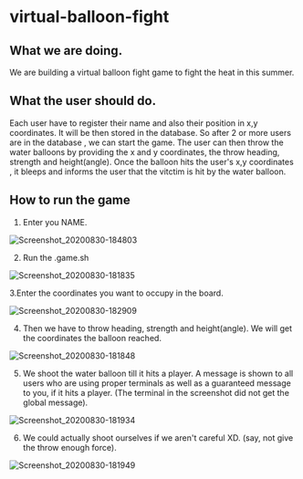 # virtual-balloon-fight
## What we are doing.
We are building a virtual balloon fight game to fight the heat in this summer.
## What the user should do.
Each user have to register their name and also their position in x,y coordinates. It will be then stored in the database. 
So after 2 or more users are in the database , we can start the game.
The user can then throw the water balloons by providing the x and y coordinates, the throw heading, strength and height(angle).
Once the balloon hits the user's x,y coordinates , it bleeps and informs the user that the vitctim is hit by the water balloon.
## How to run the game
1. Enter you NAME.

![Screenshot_20200830-184803](https://user-images.githubusercontent.com/44509204/91660148-24e20980-eaf2-11ea-9538-dee2f2ca4faa.png)

2. Run the .game.sh

![Screenshot_20200830-181835](https://user-images.githubusercontent.com/44509204/91659621-84d6b100-eaee-11ea-80da-bb8097732a70.png)

3.Enter the coordinates you want to occupy in the board.

![Screenshot_20200830-182909](https://user-images.githubusercontent.com/44509204/91659678-f6aefa80-eaee-11ea-969d-55a64ba6ee05.png)

4. Then we have to throw heading, strength and height(angle). We will get the coordinates the balloon reached.

![Screenshot_20200830-181848](https://user-images.githubusercontent.com/44509204/91659702-1c3c0400-eaef-11ea-9050-8b23c5240ca0.png)

5. We shoot the water balloon till it hits a player. A message is shown to all users who are using proper terminals as well as a guaranteed message to you, if it hits a player. (The terminal in the screenshot did not get the global message).

![Screenshot_20200830-181934](https://user-images.githubusercontent.com/44509204/91659812-e0ee0500-eaef-11ea-9d0a-cdb722f55e9a.png)

6. We could actually shoot ourselves if we aren't careful XD. (say, not give the throw enough force).

![Screenshot_20200830-181949](https://user-images.githubusercontent.com/44509204/91659861-172b8480-eaf0-11ea-9c36-8bf33511fd13.png)



